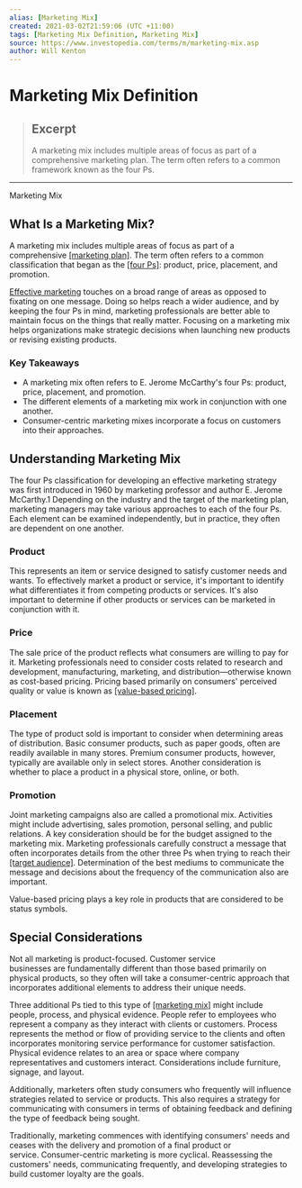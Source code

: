 ```yaml
---
alias: [Marketing Mix]
created: 2021-03-02T21:59:06 (UTC +11:00)
tags: [Marketing Mix Definition, Marketing Mix]
source: https://www.investopedia.com/terms/m/marketing-mix.asp
author: Will Kenton
---
```


# Marketing Mix Definition

> ## Excerpt
> A marketing mix includes multiple areas of focus as part of a comprehensive marketing plan. The term often refers to a common framework known as the four Ps.

---

Marketing Mix
## What Is a Marketing Mix?

A marketing mix includes multiple areas of focus as part of a comprehensive [[marketing plan]](https://www.investopedia.com/terms/m/marketing-plan.asp). The term often refers to a common classification that began as the [[four Ps]](https://www.investopedia.com/terms/f/four-ps.asp): product, price, placement, and promotion.

[Effective marketing](https://www.investopedia.com/articles/financial-theory/11/small-business-marketing-techniques.asp) touches on a broad range of areas as opposed to fixating on one message. Doing so helps reach a wider audience, and by keeping the four Ps in mind, marketing professionals are better able to maintain focus on the things that really matter. Focusing on a marketing mix helps organizations make strategic decisions when launching new products or revising existing products.

### Key Takeaways

-   A marketing mix often refers to E. Jerome McCarthy's four Ps: product, price, placement, and promotion.
-   The different elements of a marketing mix work in conjunction with one another.
-   Consumer-centric marketing mixes incorporate a focus on customers into their approaches.

## Understanding Marketing Mix

The four Ps classification for developing an effective marketing strategy was first introduced in 1960 by marketing professor and author E. Jerome McCarthy.1 Depending on the industry and the target of the marketing plan, marketing managers may take various approaches to each of the four Ps. Each element can be examined independently, but in practice, they often are dependent on one another. 

### Product

This represents an item or service designed to satisfy customer needs and wants. To effectively market a product or service, it's important to identify what differentiates it from competing products or services. It's also important to determine if other products or services can be marketed in conjunction with it.

### Price

The sale price of the product reflects what consumers are willing to pay for it. Marketing professionals need to consider costs related to research and development, manufacturing, marketing, and distribution—otherwise known as cost-based pricing. Pricing based primarily on consumers' perceived quality or value is known as [[value-based pricing]](https://www.investopedia.com/terms/v/valuebasedpricing.asp).

### Placement

The type of product sold is important to consider when determining areas of distribution. Basic consumer products, such as paper goods, often are readily available in many stores. Premium consumer products, however, typically are available only in select stores. Another consideration is whether to place a product in a physical store, online, or both.

### Promotion

Joint marketing campaigns also are called a promotional mix. Activities might include advertising, sales promotion, personal selling, and public relations. A key consideration should be for the budget assigned to the marketing mix. Marketing professionals carefully construct a message that often incorporates details from the other three Ps when trying to reach their [[target audience]](https://www.investopedia.com/terms/t/target-market.asp). Determination of the best mediums to communicate the message and decisions about the frequency of the communication also are important.

Value-based pricing plays a key role in products that are considered to be status symbols.

## Special Considerations

Not all marketing is product-focused. Customer service businesses are fundamentally different than those based primarily on physical products, so they often will take a consumer-centric approach that incorporates additional elements to address their unique needs.

Three additional Ps tied to this type of [[marketing mix]](https://www.investopedia.com/articles/pf/12/-making-a-small-business-marketing-plan.asp) might include people, process, and physical evidence. People refer to employees who represent a company as they interact with clients or customers. Process represents the method or flow of providing service to the clients and often incorporates monitoring service performance for customer satisfaction. Physical evidence relates to an area or space where company representatives and customers interact. Considerations include furniture, signage, and layout.

Additionally, marketers often study consumers who frequently will influence strategies related to service or products. This also requires a strategy for communicating with consumers in terms of obtaining feedback and defining the type of feedback being sought.

Traditionally, marketing commences with identifying consumers' needs and ceases with the delivery and promotion of a final product or service. Consumer-centric marketing is more cyclical. Reassessing the customers' needs, communicating frequently, and developing strategies to build customer loyalty are the goals.
